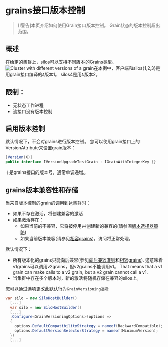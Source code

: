 # grains接口版本控制

> [!警告]本页介绍如何使用Grain接口版本控制。 Grain状态的版本控制超出范围。

## 概述
在给定的集群上，silos可以支持不同版本的Grains类型。 ![Cluster with different versions of a grain](version.png)在本例中，客户端和silos{1,2,3}是用grain接口编译的`A`版本1。 silos4是用`A`版本2。

## 限制：
-   无状态工作进程
-   流接口没有版本控制

## 启用版本控制
默认情况下，不会对grains进行版本控制。 您可以使用grain接口上的VersionAttribute来设置grain版本：

``` cs
[Version(X)]
public interface IVersionUpgradeTestGrain : IGrainWithIntegerKey {}
```

`十`是grains接口的版本号，通常单调递增。

## grains版本兼容性和存储
当来自版本控制的grain的调用到达集群时：
- 如果不存在激活，将创建兼容的激活
- 如果激活存在：
  - 如果当前的不兼容，它将被停用并创建新的兼容的(请参阅[版本选择器策略](version_selector_strategy.md))
  - 如果当前版本兼容(请参见[相容grains](compatible_grains.md))，访问将正常处理。

默认情况下：
- 所有版本化的grains只能向后兼容(参见[向后兼容准则](backward_compatibility_guidelines.md)和[相容grains](compatible_grains.md)). 这意味着v1grains可以调用v2grains，但v2grains不能调用v1。 That means that a v1 grain can make calls to a v2 grain, but a v2 grain cannot call a v1.
- 当集群中存在多个版本时，新的激活将随机存储在兼容的silos上。

您可以通过选项更改此默认行为`GrainVersioning选项`:

```csharp
var silo = new SiloHostBuilder()
  [...]
  var silo = new SiloHostBuilder()
  [...]
  .Configure<GrainVersioningOptions>(options => 
  {
    options.DefaultCompatibilityStrategy = nameof(BackwardCompatible);
    options.DefaultVersionSelectorStrategy = nameof(MinimumVersion);
  })
  [...]
```
